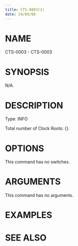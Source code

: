 ```yaml
---
title: CTS-0003(2)
date: 24/09/08
---
```


# NAME

CTS-0003 - CTS-0003

# SYNOPSIS

N/A.

# DESCRIPTION

Type: INFO

Total number of Clock Roots: {}.

# OPTIONS

This command has no switches.

# ARGUMENTS

This command has no arguments.

# EXAMPLES

# SEE ALSO
